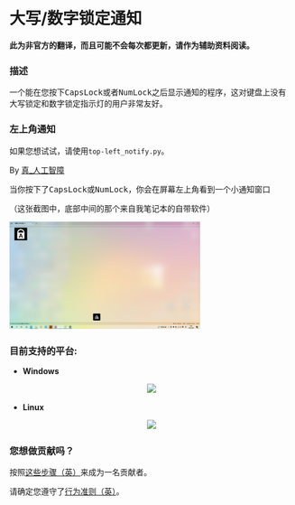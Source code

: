 # 大写/数字锁定通知

**此为非官方的翻译，而且可能不会每次都更新，请作为辅助资料阅读。**

### 描述

一个能在您按下<kbd>CapsLock</kbd>或者<kbd>NumLock</kbd>之后显示通知的程序，这对键盘上没有大写锁定和数字锁定指示灯的用户非常友好。

### 左上角通知

如果您想试试，请使用`top-left_notify.py`。

By [真_人工智障](http://rgzz.great-site.net/)

当你按下了<kbd>CapsLock</kbd>或<kbd>NumLock</kbd>，你会在屏幕左上角看到一个小通知窗口

（这张截图中，底部中间的那个来自我笔记本的自带软件）

<img src="./top-left.png" style="zoom: 33%;" />


### 目前支持的平台:

- **Windows** 

<p align = "center">
  <img text = "Windows Toggle Key Notification Demo" src = "Windows Toggle Key Notification.gif"/>
</p> 


- **Linux**

<p align = "center">
  <img text = "Linux Toggle Key Notification Demo" src = "Linux Toggle Key Notification.gif"/>
</p> 


### 您想做贡献吗？

按照[这些步骤（英）](CONTRIBUTING.md)来成为一名贡献者。

请确定您遵守了[行为准则（英）](CODE_OF_CONDUCT.md)。



